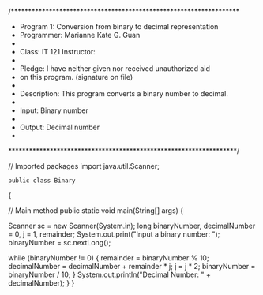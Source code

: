 


/******************************************************************
 * Program 1: Conversion from binary to decimal representation
 * Programmer: Marianne Kate G. Guan
 * 
 * Class: IT 121        Instructor: 
 *        
 * Pledge: I have neither given nor received unauthorized aid
 * on this program.     (signature on file)
 *
 * Description: This program converts a binary number to decimal.
 *
 * Input: Binary number
 *
 * Output: Decimal number
 *
 ******************************************************************/

// Imported packages
   import java.util.Scanner;

    public class Binary
   {
   
   // Main method
       public static void main(String[] args)
      {
      	
  Scanner sc = new Scanner(System.in);
  long binaryNumber, decimalNumber = 0, j = 1, remainder;
  System.out.print("Input a binary number: ");
  binaryNumber = sc.nextLong();

  while (binaryNumber != 0) 
  {
   remainder = binaryNumber % 10;
   decimalNumber = decimalNumber + remainder * j;
   j = j * 2;
   binaryNumber = binaryNumber / 10;
  }
  System.out.println("Decimal Number: " + decimalNumber);
 }
}
